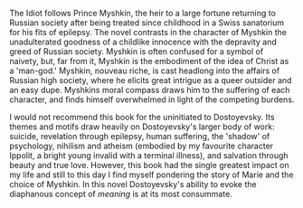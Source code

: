 The Idiot follows Prince Myshkin, the heir to a large fortune returning to Russian society after being treated since childhood in a Swiss sanatorium for his fits of epilepsy. The novel contrasts in the character of Myshkin the unadulterated goodness of a childlike innocence with the depravity and greed of Russian society. Myshkin is often confused for a symbol of naivety, but, far from it, Myshkin is the embodiment of the idea of Christ as a 'man-god.' Myshkin, nouveau riche, is cast headlong into the affairs of Russian high society, where he elicits great intrigue as a queer outsider and an easy dupe. Myshkins moral compass draws him to the suffering of each character, and finds himself overwhelmed in light of the competing burdens. 

I would not recommend this book for the uninitiated to Dostoyevsky. Its themes and motifs draw heavily on Dostoyevsky's larger body of work: suicide, revelation through epilepsy, human suffering, the 'shadow' of psychology, nihilism and atheism (embodied by my favourite character Ippolit, a bright young invalid with a terminal illness), and salvation through beauty and true love. However, this book had the single greatest impact on my life and still to this day I find myself pondering the story of Marie and the choice of Myshkin. In this novel Dostoyevsky's ability to evoke the diaphanous concept of *meaning* is at its most consummate. 